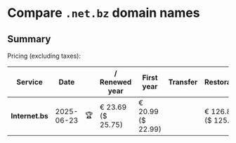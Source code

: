 # Compare `.net.bz` domain names

## Summary

Pricing (excluding taxes):

| Service | Date |  | / Renewed year | First year | Transfer | Restoration |
|--|--|--|--|--|--|--|
| **Internet.bs** | 2025-06-23 | 🏆 | € 23.69<br>($ 25.75) | € 20.99<br>($ 22.99) |  | € 126.89<br>($ 125.19) |
